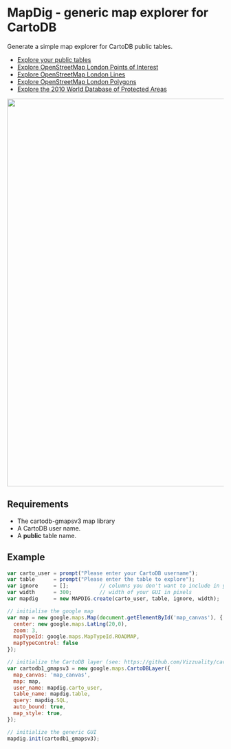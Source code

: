 MapDig - generic map explorer for CartoDB
========================================
Generate a simple map explorer for CartoDB public tables.

* [Explore your public tables](http://vizzuality.github.com/mapdig/index.html)
* [Explore OpenStreetMap London Points of Interest](http://vizzuality.github.com/mapdig/osm_point.html)
* [Explore OpenStreetMap London Lines](http://vizzuality.github.com/mapdig/osm_line.html)
* [Explore OpenStreetMap London Polygons](http://vizzuality.github.com/mapdig/osm_polygon.html)
* [Explore the 2010 World Database of Protected Areas](http://vizzuality.github.com/mapdig/wdpa.html)

<img src="http://dl.dropbox.com/u/193220/CartoDB/mapdig.png" width="900px"/>

Requirements
------------------

* The cartodb-gmapsv3 map library
* A CartoDB user name.
* A **public** table name.

Example
-------
```Javascript
var carto_user = prompt("Please enter your CartoDB username");
var table      = prompt("Please enter the table to explore");
var ignore     = [];          // columns you don't want to include in your GUI
var width      = 300;         // width of your GUI in pixels
var mapdig     = new MAPDIG.create(carto_user, table, ignore, width);

// initialise the google map
var map = new google.maps.Map(document.getElementById('map_canvas'), {
  center: new google.maps.LatLng(20,0),
  zoom: 3,
  mapTypeId: google.maps.MapTypeId.ROADMAP,
  mapTypeControl: false
});

// initialize the CartoDB layer (see: https://github.com/Vizzuality/cartodb-gmapsv3)
var cartodb1_gmapsv3 = new google.maps.CartoDBLayer({
  map_canvas: 'map_canvas',
  map: map,
  user_name: mapdig.carto_user,
  table_name: mapdig.table,
  query: mapdig.SQL,
  auto_bound: true,
  map_style: true,
});

// initialize the generic GUI
mapdig.init(cartodb1_gmapsv3);
```

